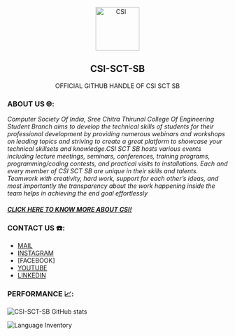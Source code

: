 
<p align="center">
 <img width="100px" src="https://csiakgec.in/images/logo-orig.png" align="center" alt="CSI" />
 <h2 align="center" >CSI-SCT-SB</h2>
 <p align="center">OFFICIAL GITHUB HANDLE OF CSI SCT SB</p>
</p>

### ABOUT US 🌐:
*Computer Society Of India, Sree Chitra Thirunal College Of Engineering Student Branch aims to develop the technical skills of students for their professional development by providing numerous webinars and workshops on leading topics and striving to create a great platform to showcase your technical skillsets and knowledge.CSI SCT SB hosts various events including lecture meetings, seminars, conferences, training programs, programming/coding contests, and practical visits to installations. Each and every member of CSI SCT SB are unique in their skills and talents. Teamwork with creativity, hard work, support for each other’s ideas, and most importantly the transparency about the work happening inside the team helps in achieving the end goal effortlessly*

#### [*CLICK HERE TO KNOW MORE ABOUT CSI!*](https://csiindia.org/)

### CONTACT US ☎️:
- [MAIL](mailto:csi@sctce.ac.in)
- [INSTAGRAM](https://instagram.com/csisctsb?igshid=YmMyMTA2M2Y=)
- [FACEBOOK]
- [YOUTUBE](https://youtube.com/channel/UCiAFo7cXC7KAQ13Lsf8oq6g)
- [LINKEDIN](https://www.linkedin.com/mwlite/company/csi-sct-sb)

### PERFORMANCE 📈:

![CSI-SCT-SB GitHub stats](https://github-readme-stats.vercel.app/api/?username=CSI-SCT-SB&show_icons=true&title_color=fff&icon_color=79ff97&text_color=9f9f9f&bg_color=151515)

![Language Inventory](https://github-readme-stats.vercel.app/api/top-langs/?username=CSI-SCT-SB)
